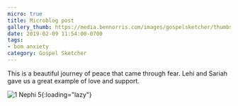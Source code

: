 ```yaml
---
micro: true
title: Microblog post
gallery_thumb: https://media.bennorris.com/images/gospelsketcher/thumbs/1-nephi-5.jpg
date: 2019-02-09 11:54:00-0700
tags:
- bom anxiety
category: Gospel Sketcher
---
```


This is a beautiful journey of peace that came through fear. Lehi and Sariah gave us a great example of love and support.

![1 Nephi 5](https://media.bennorris.com/images/gospelsketcher/bom-anxiety-study/1-nephi-5.jpg){:loading="lazy"}